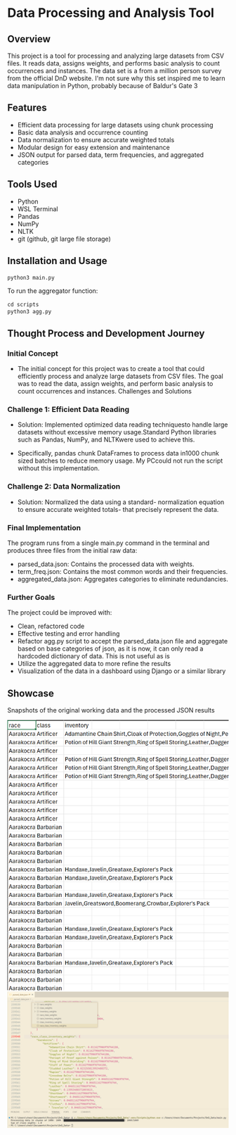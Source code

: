 # Data Processing and Analysis Tool

## Overview
This project is a tool for processing and analyzing large datasets from CSV files. It reads data, assigns weights, and performs basic analysis to count occurrences and instances. The data set is a from a million person survey from the official DnD website. I'm not sure why this set inspired me to learn data manipulation in Python, probably because of Baldur's Gate 3

## Features
- Efficient data processing for large datasets using chunk processing
- Basic data analysis and occurrence counting
- Data normalization to ensure accurate weighted totals
- Modular design for easy extension and maintenance
- JSON output for parsed data, term frequencies, and aggregated categories

## Tools Used
 - Python
 - WSL Terminal
 - Pandas
 - NumPy
 - NLTK
 - git (github, git large file storage)

## Installation and Usage
```
python3 main.py
```
To run the aggregator function:
```
cd scripts
python3 agg.py
```
## Thought Process and Development Journey
### Initial Concept

- The initial concept for this project was to create a tool that could efficiently process and analyze large datasets from CSV files. The goal was to read the data, assign weights, and perform basic analysis to count occurrences and instances.
Challenges and Solutions

### Challenge 1: Efficient Data Reading

  - Solution: Implemented optimized data reading techniquesto handle large datasets without excessive memory usage.Standard Python libraries such as Pandas, NumPy, and NLTKwere used to achieve this.

  - Specifically, pandas chunk DataFrames to process data in1000 chunk sized batches to reduce memory usage. My PCcould not run the script without this implementation.

### Challenge 2: Data Normalization

  - Solution: Normalized the data using a standard- normalization equation to ensure accurate weighted totals- that precisely represent the data.

### Final Implementation

The program runs from a single main.py command in the terminal and produces three files from the initial raw data:

  - parsed_data.json: Contains the processed data with weights.
  - term_freq.json: Contains the most common words and their frequencies.
  - aggregated_data.json: Aggregates categories to eliminate redundancies.

### Further Goals

The project could be improved with:

  - Clean, refactored code
  - Effective testing and error handling
  - Refactor agg.py script to accept the parsed_data.json file and aggregate based on base categories of json, as it is now, it can only read a hardcoded dictionary of data. This is not useful as is
  - Utilize the aggregated data to more refine the results
  - Visualization of the data in a dashboard using Django or a similar library

## Showcase

Snapshots of the original working data and the processed JSON results 

![CSV Sample](WorkingDataSample.png)
![JSON Example](ParsedDataJSON.png)
